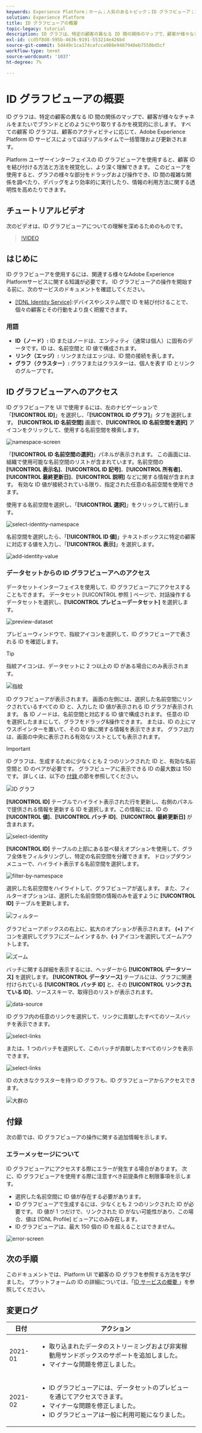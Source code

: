 ```yaml
---
keywords: Experience Platform；ホーム；人気のあるトピック；ID グラフビューア；ID グラフビューア；グラフビューア；グラフビューア；ID 名前空間；ID 名前空間；ID;ID サービス；ID サービス
solution: Experience Platform
title: ID グラフビューアの概要
topic-legacy: tutorial
description: ID グラフは、特定の顧客の異なる ID 間の関係のマップで、顧客が様々なチャネルをまたいでブランドとどのようにやり取りするかを視覚的に示します。
exl-id: ccd5f8d8-595b-4636-9191-553214e426bd
source-git-commit: 5d449c1ca174cafcca988e9487940eb7550bd5cf
workflow-type: tm+mt
source-wordcount: '1037'
ht-degree: 7%

---
```


# ID グラフビューアの概要

ID グラフは、特定の顧客の異なる ID 間の関係のマップで、顧客が様々なチャネルをまたいでブランドとどのようにやり取りするかを視覚的に示します。 すべての顧客 ID グラフは、顧客のアクティビティに応じて、Adobe Experience Platform ID サービスによってほぼリアルタイムで一括管理および更新されます。

Platform ユーザーインターフェイスの ID グラフビューアを使用すると、顧客 ID を結び付ける方法と方法を視覚化し、より深く理解できます。 このビューアを使用すると、グラフの様々な部分をドラッグおよび操作でき、ID 間の複雑な関係を調べたり、デバッグをより効率的に実行したり、情報の利用方法に関する透明性を高めたりできます。

## チュートリアルビデオ

次のビデオは、ID グラフビューアについての理解を深めるためのものです。

>[!VIDEO](https://video.tv.adobe.com/v/331030/?quality=12&learn=on)

## はじめに

ID グラフビューアを使用するには、関連する様々なAdobe Experience Platformサービスに関する知識が必要です。 ID グラフビューアの操作を開始する前に、次のサービスのドキュメントを確認してください。

- [[!DNL Identity Service]](../home.md):デバイスやシステム間で ID を結び付けることで、個々の顧客とその行動をより良く把握できます。

### 用語

- **ID（ノード）:** ID またはノードは、エンティティ（通常は個人）に固有のデータです。ID は、名前空間と ID 値で構成されます。
- **リンク（エッジ）:** リンクまたはエッジは、ID 間の接続を表します。
- **グラフ（クラスター）:** グラフまたはクラスターは、個人を表す ID とリンクのグループです。

## ID グラフビューアへのアクセス

ID グラフビューアを UI で使用するには、左のナビゲーションで「**[!UICONTROL ID]**」を選択し、「**[!UICONTROL ID グラフ]**」タブを選択します。 **[!UICONTROL ID 名前空間]** 画面で、**[!UICONTROL ID 名前空間を選択]** アイコンをクリックして、使用する名前空間を検索します。

![namespace-screen](../images/identity-graph-viewer/identity-namespace.png)

「**[!UICONTROL ID 名前空間の選択]**」パネルが表示されます。 この画面には、組織で使用可能な名前空間のリストが含まれています。名前空間の **[!UICONTROL 表示名]**、**[!UICONTROL ID 記号]**、**[!UICONTROL 所有者]**、**[!UICONTROL 最終更新日]**、**[!UICONTROL 説明]** などに関する情報が含まれます。 有効な ID 値が接続されている限り、指定された任意の名前空間を使用できます。

使用する名前空間を選択し、「**[!UICONTROL 選択]**」をクリックして続行します。

![select-identity-namespace](../images/identity-graph-viewer/select-identity-namespace.png)

名前空間を選択したら、「**[!UICONTROL ID 値]**」テキストボックスに特定の顧客に対応する値を入力し、「**[!UICONTROL 表示]**」を選択します。

![add-identity-value](../images/identity-graph-viewer/identity-value-filled.png)

### データセットからの ID グラフビューアへのアクセス

データセットインターフェイスを使用して、ID グラフビューアにアクセスすることもできます。 データセット [!UICONTROL  参照 ] ページで、対話操作するデータセットを選択し、**[!UICONTROL プレビューデータセット]** を選択します。

![preview-dataset](../images/identity-graph-viewer/preview-dataset.png)

プレビューウィンドウで、指紋アイコンを選択して、ID グラフビューアで表される ID を確認します。

>[!TIP]
>
>指紋アイコンは、データセットに 2 つ以上の ID がある場合にのみ表示されます。

![指紋](../images/identity-graph-viewer/fingerprint.png)

ID グラフビューアが表示されます。 画面の左側には、選択した名前空間にリンクされているすべての ID と、入力した ID 値が表示される ID グラフが表示されます。 各 ID ノードは、名前空間と対応する ID 値で構成されます。 任意の ID を選択したままにして、グラフをドラッグ&amp;操作できます。 または、ID の上にマウスポインターを置いて、その ID 値に関する情報を表示できます。 グラフ出力は、画面の中央に表示される有効なリストとしても表示されます。

>[!IMPORTANT]
>
>ID グラフは、生成するために少なくとも 2 つのリンクされた ID と、有効な名前空間と ID のペアが必要です。 グラフビューアに表示できる ID の最大数は 150 です。 詳しくは、以下の [ 付録 ](#appendix) の節を参照してください。

![ID グラフ](../images/identity-graph-viewer/graph-viewer.png)

**[!UICONTROL ID]** テーブルでハイライト表示された行を更新し、右側のパネルで提供される情報を更新する ID を選択します。この情報には、ID の **[!UICONTROL 値]**、**[!UICONTROL バッチ ID]**、**[!UICONTROL 最終更新日]** が含まれます。

![select-identity](../images/identity-graph-viewer/select-identity.png)

**[!UICONTROL ID]** テーブルの上部にある並べ替えオプションを使用して、グラフ全体をフィルタリングし、特定の名前空間を分離できます。 ドロップダウンメニューで、ハイライト表示する名前空間を選択します。

![filter-by-namespace](../images/identity-graph-viewer/filter-namespace.png)

選択した名前空間をハイライトして、グラフビューアが返します。 また、フィルターオプションは、選択した名前空間の情報のみを返すように **[!UICONTROL ID]** テーブルを更新します。

![フィルター](../images/identity-graph-viewer/filtered.png)

グラフビューアボックスの右上に、拡大のオプションが表示されます。 **(+)** アイコンを選択してグラフにズームインするか、**(-)** アイコンを選択してズームアウトします。

![ズーム](../images/identity-graph-viewer/zoom.png)

バッチに関する詳細を表示するには、ヘッダーから **[!UICONTROL データソース]** を選択します。 **[!UICONTROL データソース]** テーブルには、グラフに関連付けられている **[!UICONTROL バッチ ID]** と、その **[!UICONTROL リンクされている ID]**、ソーススキーマ、取得日のリストが表示されます。

![data-source](../images/identity-graph-viewer/data-source-table.png)

ID グラフ内の任意のリンクを選択して、リンクに貢献したすべてのソースバッチを表示できます。

![select-links](../images/identity-graph-viewer/select-edge.png)

または、1 つのバッチを選択して、このバッチが貢献したすべてのリンクを表示できます。

![select-links](../images/identity-graph-viewer/select-batch.png)

ID の大きなクラスターを持つ ID グラフも、ID グラフビューアからアクセスできます。

![大群の](../images/identity-graph-viewer/large-cluster.png)

## 付録

次の節では、ID グラフビューアの操作に関する追加情報を示します。

### エラーメッセージについて

ID グラフビューアにアクセスする際にエラーが発生する場合があります。 次に、ID グラフビューアを使用する際に注意すべき前提条件と制限事項を示します。

- 選択した名前空間に ID 値が存在する必要があります。
- ID グラフビューアで生成するには、少なくとも 2 つのリンクされた ID が必要です。 ID 値が 1 つだけで、リンクされた ID がない可能性があり、この場合、値は [!DNL Profile] ビューアにのみ存在します。
- ID グラフビューアは、最大 150 個の ID を超えることはできません。

![error-screen](../images/identity-graph-viewer/error-screen.png)

## 次の手順

このドキュメントでは、Platform UI で顧客の ID グラフを参照する方法を学びました。 プラットフォームの ID の詳細については、「[ID サービスの概要 ](../home.md)」を参照してください。

## 変更ログ

| 日付 | アクション |
| ---- | ------ |
| 2021-01 | <ul><li>取り込まれたデータのストリーミングおよび非実稼動用サンドボックスのサポートを追加しました。</li><li>マイナーな問題を修正しました。</li></ul> |
| 2021-02 | <ul><li>ID グラフビューアには、データセットのプレビューを通じてアクセスできます。</li><li>マイナーな問題を修正しました。</li><li>ID グラフビューアは一般に利用可能になりました。</li></ul> |
